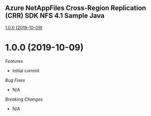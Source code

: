 ## Azure NetAppFiles Cross-Region Replication (CRR) SDK NFS 4.1 Sample Java

[1.0.0 (2019-10-09)](#1.0.0 (2019-10-09))

# 1.0.0 (2019-10-09)

*Features*
* Initial commit

*Bug Fixes*
* N/A

*Breaking Changes*
* N/A
